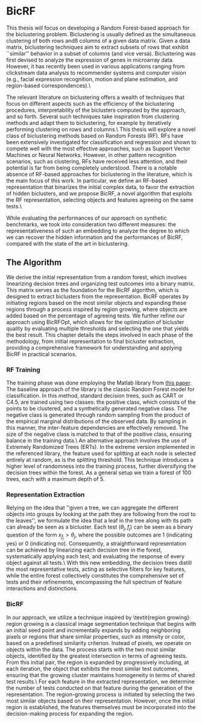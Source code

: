 # BicRF

This thesis will focus on developing a Random Forest-based approach for the biclustering problem.
Biclustering is usually defined as the simultaneous clustering of both rows andß columns of a given data matrix. Given a data matrix, biclustering techniques aim to extract subsets of rows that exhibit ``similar'' behavior in a subset of columns (and vice versa). Biclustering was first devised to analyze the expression of genes in microarray data. However, it has recently been used in various applications ranging from clickstream data analysis to recommender systems and computer vision (e.g., facial expression recognition, motion and plane estimation, and region-based correspondences).\\

The relevant literature on biclustering offers a wealth of techniques that focus on different aspects such as the efficiency of the biclustering procedures, interpretability of the biclusters computed by the approach, and so forth. Several such techniques take inspiration from clustering methods and adapt them to biclustering, for example by iteratively performing clustering on rows and columns.\\
This thesis will explore a novel class of biclustering methods based on Random Forests (RF). RFs have been extensively investigated for classification and regression and shown to compete well with the most effective approaches, such as Support Vector Machines or Neural Networks. However, in other pattern recognition scenarios, such as clustering, RFs have received less attention, and their potential is far from being completely understood. There is a notable absence of RF-based approaches for biclustering in the literature, which is the main focus of this work. In particular, we define an RF-based representation that binarizes the initial complex data, to favor the extraction of hidden biclusters, and we propose BicRF, a novel algorithm that exploits the RF representation, selecting objects and features agreeing on the same tests.\\

While evaluating the performances of our approach on synthetic benchmarks, we took into consideration two different measures: the representativeness of such an embedding to analyze the degree to which we can recover the hidden information and the performances of BicRF, compared with the state of the art in biclustering. 


## The Algorithm
We derive the initial representation from a random forest, which involves linearizing decision trees and organizing test outcomes into a binary matrix. This matrix serves as the foundation for the BicRF algorithm, which is designed to extract biclusters from the representation. BicRF operates by initiating regions based on the most similar objects and expanding these regions through a process inspired by region growing, where objects are added based on the percentage of agreeing tests. We further refine our approach using BicRFOpt, which allows for the optimization of bicluster quality by evaluating multiple thresholds and selecting the one that yields the best result. This chapter details the steps involved in each phase of the methodology, from initial representation to final bicluster extraction, providing a comprehensive framework for understanding and applying BicRF in practical scenarios.


### RF Training
The training phase was done employing the Matlab library from [this paper]([http://example.com](https://profs.scienze.univr.it/~bicego/papers/2020_ICPR_On_learning_Random.pdf)). The baseline approach of the library is the classic Random Forest model for classification. In this method, standard decision trees, such as CART or C4.5, are trained using two classes: the positive class, which consists of the points to be clustered, and a synthetically generated negative class. The negative class is generated through random sampling from the product of the empirical marginal distributions of the observed data. By sampling in this manner, the inter-feature dependencies are effectively removed. The size of the negative class is matched to that of the positive class, ensuring balance in the training data.\\
An alternative approach involves the use of Extremely Randomized Trees (ERTs). In the extreme version implemented in the referenced library, the feature used for splitting at each node is selected entirely at random, as is the splitting threshold. This technique introduces a higher level of randomness into the training process, further diversifying the decision trees within the forest. As a general setup we train a forest of 100 trees, each with a maximum depth of 5. 

### Representation Extraction
Relying on the idea that ''given a tree, we can aggregate the different objects into groups by looking at the path they are following from the root to the leaves'', we formulate the idea that a leaf in the tree along with its path can already be seen as a bicluster. Each test $(\theta_j, f_j)$ can be seen as a binary question of the form $x_{f_j} > \theta_j$, where the possible outcomes are 1 (indicating yes) or 0 (indicating no). Consequently, a straightforward representation can be achieved by linearizing each decision tree in the forest, systematically applying each test, and evaluating the response of every object against all tests.\\
With this new embedding, the decision trees distill the most representative tests, acting as selective filters for key features, while the entire forest collectively constitutes the comprehensive set of tests and their refinements, encompassing the full spectrum of feature interactions and distinctions.

### BicRF
 In our approach, we utilize a technique inspired by \textit{region growing}: region growing is a classical image segmentation technique that begins with an initial seed point and incrementally expands by adding neighboring pixels or regions that share similar properties, such as intensity or color, based on a predefined similarity criterion. Instead of pixels, we operate on objects within the data. The process starts with the two most similar objects, identified by the greatest intersection in terms of agreeing tests. From this initial pair, the region is expanded by progressively including, at each iteration, the object that exhibits the most similar test outcomes, ensuring that the growing cluster maintains homogeneity in terms of shared test results.\\
For each feature in the extracted representation, we determine the number of tests conducted on that feature during the generation of the representation. The region-growing process is initiated by selecting the two most similar objects based on their representation. However, once the initial region is established, the features themselves must be incorporated into the decision-making process for expanding the region.
